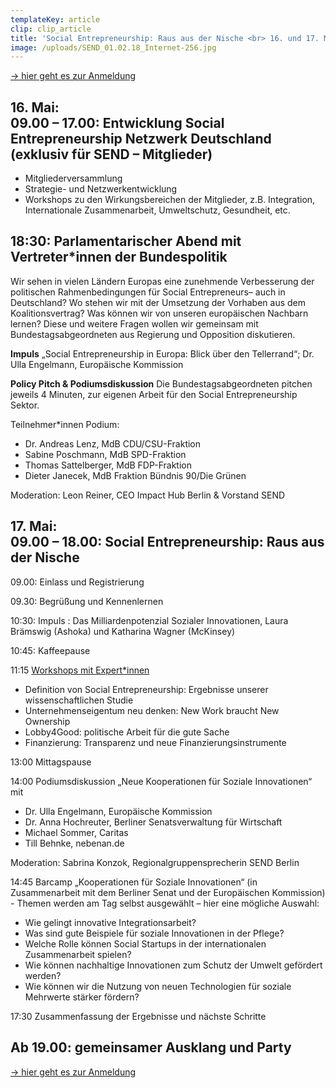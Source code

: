 ```yaml
---
templateKey: article
clip: clip_article
title: 'Social Entrepreneurship: Raus aus der Nische <br> 16. und 17. Mai in Berlin'
image: /uploads/SEND_01.02.18_Internet-256.jpg
---
```

[→ hier geht es zur Anmeldung](https://www.eventbrite.de/e/social-entrepreneurship-raus-aus-der-nische-tickets-58867434080)

## 16. Mai: <br> 09.00 – 17.00: Entwicklung Social Entrepreneurship Netzwerk Deutschland (exklusiv für SEND – Mitglieder)

* Mitgliederversammlung
* Strategie- und Netzwerkentwicklung
* Workshops zu den Wirkungsbereichen der Mitglieder, z.B. Integration, Internationale Zusammenarbeit, Umweltschutz, Gesundheit,  etc.

## 18:30: Parlamentarischer Abend mit Vertreter*innen der Bundespolitik

Wir sehen in vielen Ländern Europas eine zunehmende Verbesserung der politischen
Rahmenbedingungen für Social Entrepreneurs– auch in Deutschland? Wo stehen wir mit der
Umsetzung der Vorhaben aus dem Koalitionsvertrag? Was können wir von unseren europäischen
Nachbarn lernen? Diese und weitere Fragen wollen wir gemeinsam mit Bundestagsabgeordneten aus
Regierung und Opposition diskutieren.

**Impuls**
„Social Entrepreneurship in Europa: Blick über den Tellerrand“; Dr. Ulla Engelmann, Europäische Kommission

**Policy Pitch & Podiumsdiskussion**
Die Bundestagsabgeordneten pitchen jeweils 4 Minuten, zur eigenen Arbeit für den Social
Entrepreneurship Sektor.

Teilnehmer*innen Podium:

* Dr. Andreas Lenz, MdB CDU/CSU-Fraktion
* Sabine Poschmann, MdB SPD-Fraktion
* Thomas Sattelberger, MdB FDP-Fraktion
* Dieter Janecek, MdB Fraktion Bündnis 90/Die Grünen

Moderation: Leon Reiner, CEO Impact Hub Berlin & Vorstand SEND

## 17. Mai: <br> 09.00 – 18.00: Social Entrepreneurship: Raus aus der Nische

09.00: Einlass und Registrierung

09.30: Begrüßung und Kennenlernen

10:30: Impuls : Das Milliardenpotenzial Sozialer Innovationen, Laura Brämswig (Ashoka) und Katharina Wagner (McKinsey)

10:45: Kaffeepause

11:15 [Workshops mit Expert*innen ](https://www.send-ev.de/uploads/beschreibung-workshops.pdf)

* Definition von Social Entrepreneurship: Ergebnisse unserer wissenschaftlichen Studie
* Unternehmenseigentum neu denken: New Work braucht New Ownership
* Lobby4Good: politische Arbeit für die gute Sache
* Finanzierung: Transparenz und neue Finanzierungsinstrumente

13:00 Mittagspause

14:00 Podiumsdiskussion „Neue Kooperationen für Soziale Innovationen“ mit

* Dr. Ulla Engelmann, Europäische Kommission
* Dr. Anna  Hochreuter, Berliner Senatsverwaltung für Wirtschaft
* Michael Sommer, Caritas
* Till Behnke, nebenan.de

Moderation: Sabrina Konzok, Regionalgruppensprecherin SEND Berlin

14:45 Barcamp „Kooperationen für Soziale Innovationen“ (in Zusammenarbeit mit dem Berliner
Senat und der Europäischen Kommission) - Themen werden am Tag selbst ausgewählt – hier eine mögliche Auswahl:

* Wie gelingt innovative Integrationsarbeit?
* Was sind gute Beispiele für soziale Innovationen in der Pflege?
* Welche Rolle können Social Startups in der internationalen Zusammenarbeit spielen?
* Wie können nachhaltige Innovationen zum Schutz der Umwelt gefördert werden?
* Wie können wir die Nutzung von neuen Technologien für soziale Mehrwerte stärker
  fördern?

17:30 Zusammenfassung der Ergebnisse  und nächste Schritte

## Ab 19.00: gemeinsamer Ausklang und Party

[→ hier geht es zur Anmeldung](https://www.eventbrite.de/e/social-entrepreneurship-raus-aus-der-nische-tickets-58867434080)
